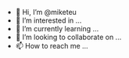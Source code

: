 - 👋 Hi, I’m @miketeu
- 👀 I’m interested in ...
- 🌱 I’m currently learning ...
- 💞️ I’m looking to collaborate on ...
- 📫 How to reach me ...

<!---
miketeu/miketeu is a ✨ special ✨ repository because its `README.md` (this file) appears on your GitHub profile.
You can click the Preview link to take a look at your changes.
--->
